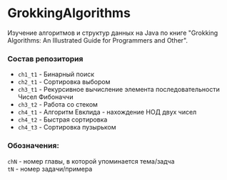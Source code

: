 # GrokkingAlgorithms
Изучение алгоритмов и структур данных на Java по книге "Grokking Algorithms: An Illustrated Guide for Programmers and Other".

### Cостав репозитория
* `ch1_t1` - Бинарный поиск
* `ch2_t1` - Сортировка выбором
* `ch3_t1` - Рекурсивное вычисление элемента последовательности Чисел Фибоначчи
* `ch3_t2` - Работа со стеком
* `ch4_t1` - Алгоритм Евклида - нахождение НОД двух чисел
* `ch4_t2` - Быстрая сортировка
* `ch4_t3` - Сортировка пузырьком

### Обозначения:
`chN` - номер главы, в которой упоминается тема/задча<br/>
`tN` - номер задачи/примера

